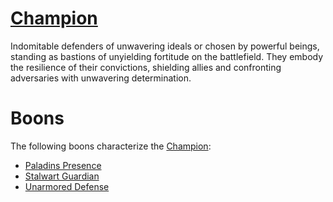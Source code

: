 # [Champion](Champion.md)
Indomitable defenders of unwavering ideals or chosen by powerful beings, standing as bastions of unyielding fortitude on the battlefield. They embody the resilience of their convictions, shielding allies and confronting adversaries with unwavering determination.

# Boons
The following boons characterize the [Champion](Champion.md):

- [Paladins Presence](../Boons/Paladins%20Presence.md)
- [Stalwart Guardian](../Boons/Stalwart%20Guardian.md)
- [Unarmored Defense](../Boons/Unarmored%20Defense.md)

